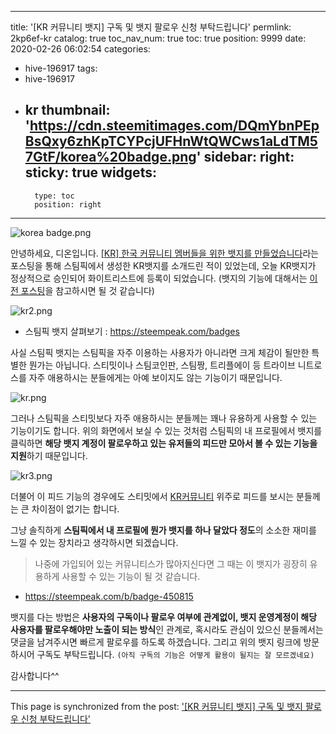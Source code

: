 
---
title: '[KR 커뮤니티 뱃지] 구독 및 뱃지 팔로우 신청 부탁드립니다'
permlink: 2kp6ef-kr
catalog: true
toc_nav_num: true
toc: true
position: 9999
date: 2020-02-26 06:02:54
categories:
- hive-196917
tags:
- hive-196917
- kr
thumbnail: 'https://cdn.steemitimages.com/DQmYbnPEpBsQxy6zhKpTCYPcjUFHnWtQWCws1aLdTM57GtF/korea%20badge.png'
sidebar:
    right:
        sticky: true
widgets:
    -
        type: toc
        position: right
---


![korea badge.png](https://cdn.steemitimages.com/DQmYbnPEpBsQxy6zhKpTCYPcjUFHnWtQWCws1aLdTM57GtF/korea%20badge.png)

안녕하세요, 디온입니다. [[KR] 한국 커뮤니티 멤버들을 위한 뱃지를 만들었습니다](https://steemit.com/hive-196917/@donekim/6umcd9-kr)라는 포스팅을 통해 스팀픽에서 생성한 KR뱃지를 소개드린 적이 있었는데, 오늘 KR뱃지가 정상적으로 승인되어 화이트리스트에 등록이 되었습니다. (뱃지의 기능에 대해서는 [이전 포스팅](https://steemit.com/hive-196917/@donekim/6umcd9-kr)을 참고하시면 될 것 같습니다)


![kr2.png](https://cdn.steemitimages.com/DQmae72rMTK5t73WybjZXEFDVzTPYd1xobSTjsLJiXfm54X/kr2.png)

- 스팀픽 뱃지 살펴보기 : https://steempeak.com/badges

사실 스팀픽 뱃지는 스팀픽을 자주 이용하는 사용자가 아니라면 크게 체감이 될만한 특별한 뭔가는 아닙니다. 스티밋이나 스팀코인판, 스팀짱, 트리플에이 등 트라이브 니트로스를 자주 애용하시는 분들에게는 아예 보이지도 않는 기능이기 때문입니다.


![kr.png](https://cdn.steemitimages.com/DQmbptCh3uWtSBCUGT8gRZsVwARu878HDpds1YST2WE1nmD/kr.png)

그러나 스팀픽을 스티밋보다 자주 애용하시는 분들께는 꽤나 유용하게 사용할 수 있는 기능이기도 합니다. 위의 화면에서 보실 수 있는 것처럼 스팀픽의 내 프로필에서 뱃지를 클릭하면 **해당 뱃지 계정이 팔로우하고 있는 유저들의 피드만 모아서 볼 수 있는 기능을 지원**하기 때문입니다.


![kr3.png](https://cdn.steemitimages.com/DQmPdfAS3HG8S9Sy6AVhMJvHnbJHQXeBd35fkJR7nALAL1U/kr3.png)

더불어 이 피드 기능의 경우에도 스티밋에서 [KR커뮤니티](https://steemit.com/trending/hive-196917) 위주로 피드를 보시는 분들께는 큰 차이점이 없기는 합니다. 

그냥 솔직하게 **스팀픽에서 내 프로필에 뭔가 뱃지를 하나 달았다 정도**의 소소한 재미를 느낄 수 있는 장치라고 생각하시면 되겠습니다. 

> 나중에 가입되어 있는 커뮤니티스가 많아지신다면 그 때는 이 뱃지가 굉장히 유용하게 사용할 수 있는 기능이 될 것 같습니다.


- https://steempeak.com/b/badge-450815

뱃지를 다는 방법은 **사용자의 구독이나 팔로우 여부에 관계없이, 뱃지 운영계정이 해당 사용자를 팔로우해야만 노출이 되는 방식**인 관계로, 혹시라도 관심이 있으신 분들께서는 댓글을 남겨주시면 빠르게 팔로우를 하도록 하겠습니다. 그리고 위의 뱃지 링크에 방문하시어 구독도 부탁드립니다. `(아직 구독의 기능은 어떻게 활용이 될지는 잘 모르겠네요)`

감사합니다^^

- - -

This page is synchronized from the post: ['[KR 커뮤니티 뱃지] 구독 및 뱃지 팔로우 신청 부탁드립니다'](https://steemit.com/@donekim/2kp6ef-kr)
